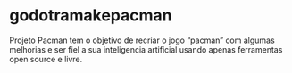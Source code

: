 # godotramakepacman
Projeto Pacman tem o objetivo de recriar o jogo “pacman” com algumas melhorias e ser fiel a sua inteligencia artificial usando apenas ferramentas open source e livre.
